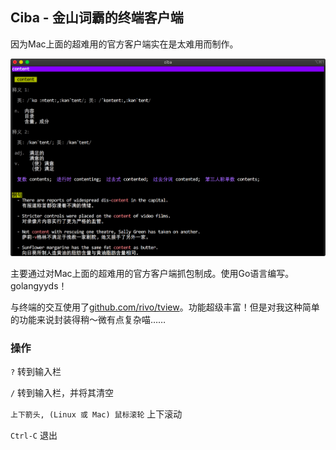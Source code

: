 ## Ciba - 金山词霸的终端客户端

因为Mac上面的超难用的官方客户端实在是太难用而制作。

![Screenshot](https://raw.githubusercontent.com/Edgaru089/ciba/master/screenshot.png)

主要通过对Mac上面的超难用的官方客户端抓包制成。使用Go语言编写。golangyyds！

与终端的交互使用了[github.com/rivo/tview](https://github.com/rivo/tview)。功能超级丰富！但是对我这种简单的功能来说封装得稍～微有点复杂喵……

### 操作

```?``` 转到输入栏

```/``` 转到输入栏，并将其清空

```上下箭头, (Linux 或 Mac) 鼠标滚轮``` 上下滚动

```Ctrl-C``` 退出
